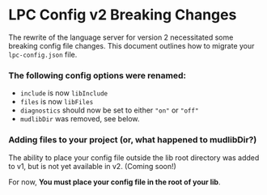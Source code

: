 # LPC Config v2 Breaking Changes

The rewrite of the language server for version 2 necessitated some breaking config file changes.
This document outlines how to migrate your `lpc-config.json` file.

### The following config options were renamed:

- `include` is now `libInclude` 
- `files` is now `libFiles` 
- `diagnostics` should now be set to either `"on"` or `"off"`
- `mudlibDir` was removed, see below.

### Adding files to your project (or, what happened to mudlibDir?)

The ability to place your config file outside the lib root directory was added to v1, but is not yet available in v2. (Coming soon!)

For now, **You must place your config file in the root of your lib**.
